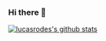 ### Hi there 👋

[![lucasrodes's github stats](https://github-readme-stats.vercel.app/api?username=lucasrodes&count_private=true&show_icons=true)](https://github.com/anuraghazra/github-readme-stats)

<!--
**lucasrodes/lucasrodes** is a ✨ _special_ ✨ repository because its `README.md` (this file) appears on your GitHub profile.

Here are some ideas to get you started:

- 🔭 I’m currently working on ...
- 🌱 I’m currently learning ...
- 👯 I’m looking to collaborate on ...
- 🤔 I’m looking for help with ...
- 💬 Ask me about ...
- 📫 How to reach me: ...
- 😄 Pronouns: ...
- ⚡ Fun fact: ...
-->
